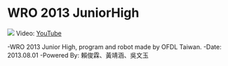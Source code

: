 # WRO 2013 JuniorHigh
![](https://i1.ytimg.com/vi/MNJ-fYxImNg/maxresdefault.jpg)
Video: [YouTube](https://www.youtube.com/watch?v=MNJ-fYxImNg)

-WRO 2013 Junior High, program and robot made by OFDL Taiwan.
-Date: 2013.08.01
-Powered By: 賴俊霖、黃靖涵、吳文玉
